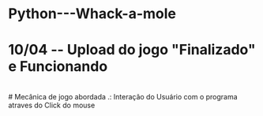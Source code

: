 # Python---Whack-a-mole
# 10/04 -- Upload do jogo "Finalizado" e Funcionando 
<br>
# Mecânica de jogo abordada .: Interação do Usuário com o programa atraves do Click do mouse
 
